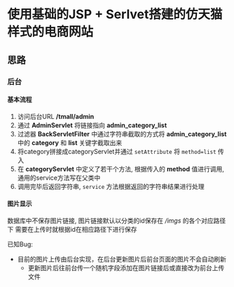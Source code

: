 使用基础的JSP + Serlvet搭建的仿天猫样式的电商网站
==========================================

思路
----

### 后台

#### 基本流程

1. 访问后台URL **/tmall/admin**
2. 通过 **AdminServlet** 将链接指向 **admin_category_list**
3. 过滤器 **BackServletFilter** 中通过字符串截取的方式将 **admin_category_list**
    中的 **category** 和 **list** 关键字截取出来
4. 将category拼接成categoryServlet并通过 `setAttribute` 将 `method=list` 传入
5. 在 **categoryServlet** 中定义了若干个方法, 根据传入的 **method** 值进行调用,
    通用的service方法写在父类中
6. 调用完毕后返回字符串, `service` 方法根据返回的字符串结果进行处理

#### 图片显示

数据库中不保存图片链接, 图片链接默认以分类的id保存在 */imgs* 的各个对应路径下
需要在上传时就根据id在相应路径下进行保存

已知Bug:
   
* 目前的图片上传由后台实现，在后台更新图片后前台页面的图片不会自动刷新
    - 更新图片后往前台传一个随机字段添加在图片链接后或直接改为前台上传文件


